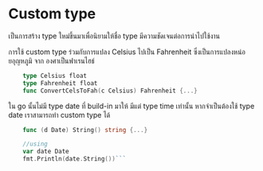 # Custom type

เป็นการสร้าง type ใหม่ขึ้นมาเพื่อนิยามให้ชื่อ type มีความชัดเจนต่อการนำไปใช้งาน 


การใช้ custom type ร่วมกับการแปลง Celsius ไปเป็น Fahrenheit ซึ่งเป็นการแปลงหน่อยอุญหภูมิ จาก องศาเป็นฟาเรนไฮธ์
```go
    type Celsius float
    type Fahrenheit float
    func ConvertCelsToFah(c Celsius) Fahrenheit {...}
```

ใน go นั้นไม่มี type date ที่ build-in มาให้ มีแต่ type time เท่านั้น หากจำเป็นต้องใช้ type date เราสามารถทำ custom type ได้

```go    type Date time.Time
    func (d Date) String() string {...}

    //using
    var date Date
    fmt.Println(date.String())```